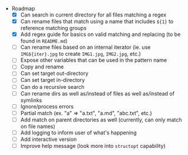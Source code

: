 * Roadmap
  - [x] Can search in current directory for all files matching a regex
  - [x] Can rename files that match using a name that includes `${1}` to reference matching groups
  - [x] Add regex guide for basics on valid matching and replacing (to be found in `README.md`)
  - [ ] Can rename files based on an internal iterator (ie. use `IMG${iter}.jpg` to create  `IMG1.jpg`, `IMG2.jpg`, etc.)
  - [ ] Expose other variables that can be used in the pattern name
  - [ ] Copy and rename
  - [ ] Can set target out-directory
  - [ ] Can set target in-directory
  - [ ] Can do a recursive search
  - [ ] Can rename dirs as well as/instead of files as well as/instead of symlinks
  - [ ] Ignore/process errors
  - [ ] Partial match (ex. "a" => "a.txt", "a.md", "abc.txt", etc.)
  - [ ] Add match on parent directories as well (currently, can only match on file names)
  - [ ] Add logging to inform user of what's happening
  - [ ] Add interactive version
  - [ ] Improve help message (look more into `structopt` capability)